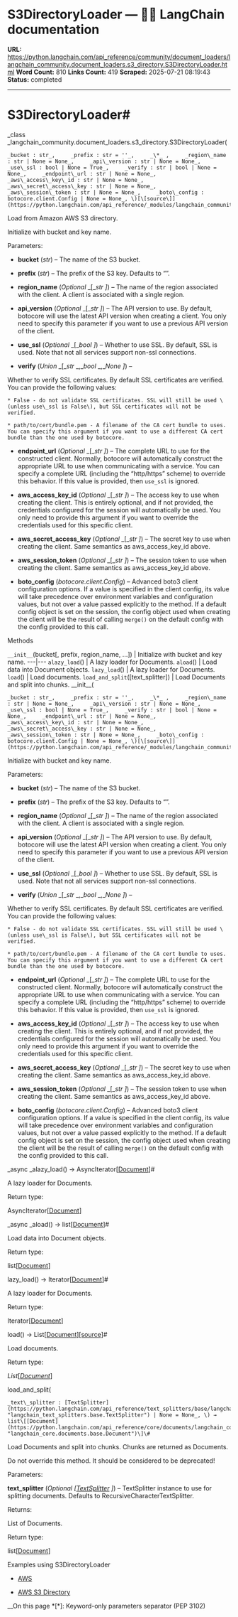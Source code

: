 # S3DirectoryLoader — 🦜🔗 LangChain  documentation

**URL:** https://python.langchain.com/api_reference/community/document_loaders/langchain_community.document_loaders.s3_directory.S3DirectoryLoader.html
**Word Count:** 810
**Links Count:** 419
**Scraped:** 2025-07-21 08:19:43
**Status:** completed

---

# S3DirectoryLoader\#

_class _langchain\_community.document\_loaders.s3\_directory.S3DirectoryLoader\(

    _bucket : str_,     _prefix : str = ''_,     _\*_ ,     _region\_name : str | None = None_,     _api\_version : str | None = None_,     _use\_ssl : bool | None = True_,     _verify : str | bool | None = None_,     _endpoint\_url : str | None = None_,     _aws\_access\_key\_id : str | None = None_,     _aws\_secret\_access\_key : str | None = None_,     _aws\_session\_token : str | None = None_,     _boto\_config : botocore.client.Config | None = None_, \)[\[source\]](https://python.langchain.com/api_reference/_modules/langchain_community/document_loaders/s3_directory.html#S3DirectoryLoader)\#     

Load from Amazon AWS S3 directory.

Initialize with bucket and key name.

Parameters:     

  * **bucket** \(_str_\) – The name of the S3 bucket.

  * **prefix** \(_str_\) – The prefix of the S3 key. Defaults to “”.

  * **region\_name** \(_Optional_ _\[__str_ _\]_\) – The name of the region associated with the client. A client is associated with a single region.

  * **api\_version** \(_Optional_ _\[__str_ _\]_\) – The API version to use. By default, botocore will use the latest API version when creating a client. You only need to specify this parameter if you want to use a previous API version of the client.

  * **use\_ssl** \(_Optional_ _\[__bool_ _\]_\) – Whether to use SSL. By default, SSL is used. Note that not all services support non-ssl connections.

  * **verify** \(_Union_ _\[__str_ _,__bool_ _,__None_ _\]_\) – 

Whether to verify SSL certificates. By default SSL certificates are verified. You can provide the following values:

    * False - do not validate SSL certificates. SSL will still be used \(unless use\_ssl is False\), but SSL certificates will not be verified.

    * path/to/cert/bundle.pem - A filename of the CA cert bundle to uses. You can specify this argument if you want to use a different CA cert bundle than the one used by botocore.

  * **endpoint\_url** \(_Optional_ _\[__str_ _\]_\) – The complete URL to use for the constructed client. Normally, botocore will automatically construct the appropriate URL to use when communicating with a service. You can specify a complete URL \(including the “http/https” scheme\) to override this behavior. If this value is provided, then `use_ssl` is ignored.

  * **aws\_access\_key\_id** \(_Optional_ _\[__str_ _\]_\) – The access key to use when creating the client. This is entirely optional, and if not provided, the credentials configured for the session will automatically be used. You only need to provide this argument if you want to override the credentials used for this specific client.

  * **aws\_secret\_access\_key** \(_Optional_ _\[__str_ _\]_\) – The secret key to use when creating the client. Same semantics as aws\_access\_key\_id above.

  * **aws\_session\_token** \(_Optional_ _\[__str_ _\]_\) – The session token to use when creating the client. Same semantics as aws\_access\_key\_id above.

  * **boto\_config** \(_botocore.client.Config_\) – Advanced boto3 client configuration options. If a value is specified in the client config, its value will take precedence over environment variables and configuration values, but not over a value passed explicitly to the method. If a default config object is set on the session, the config object used when creating the client will be the result of calling `merge()` on the default config with the config provided to this call.

Methods

`__init__`\(bucket\[, prefix, region\_name, ...\]\) | Initialize with bucket and key name.   ---|---   `alazy_load`\(\) | A lazy loader for Documents.   `aload`\(\) | Load data into Document objects.   `lazy_load`\(\) | A lazy loader for Documents.   `load`\(\) | Load documents.   `load_and_split`\(\[text\_splitter\]\) | Load Documents and split into chunks.      \_\_init\_\_\(

    _bucket : str_,     _prefix : str = ''_,     _\*_ ,     _region\_name : str | None = None_,     _api\_version : str | None = None_,     _use\_ssl : bool | None = True_,     _verify : str | bool | None = None_,     _endpoint\_url : str | None = None_,     _aws\_access\_key\_id : str | None = None_,     _aws\_secret\_access\_key : str | None = None_,     _aws\_session\_token : str | None = None_,     _boto\_config : botocore.client.Config | None = None_, \)[\[source\]](https://python.langchain.com/api_reference/_modules/langchain_community/document_loaders/s3_directory.html#S3DirectoryLoader.__init__)\#     

Initialize with bucket and key name.

Parameters:     

  * **bucket** \(_str_\) – The name of the S3 bucket.

  * **prefix** \(_str_\) – The prefix of the S3 key. Defaults to “”.

  * **region\_name** \(_Optional_ _\[__str_ _\]_\) – The name of the region associated with the client. A client is associated with a single region.

  * **api\_version** \(_Optional_ _\[__str_ _\]_\) – The API version to use. By default, botocore will use the latest API version when creating a client. You only need to specify this parameter if you want to use a previous API version of the client.

  * **use\_ssl** \(_Optional_ _\[__bool_ _\]_\) – Whether to use SSL. By default, SSL is used. Note that not all services support non-ssl connections.

  * **verify** \(_Union_ _\[__str_ _,__bool_ _,__None_ _\]_\) – 

Whether to verify SSL certificates. By default SSL certificates are verified. You can provide the following values:

    * False - do not validate SSL certificates. SSL will still be used \(unless use\_ssl is False\), but SSL certificates will not be verified.

    * path/to/cert/bundle.pem - A filename of the CA cert bundle to uses. You can specify this argument if you want to use a different CA cert bundle than the one used by botocore.

  * **endpoint\_url** \(_Optional_ _\[__str_ _\]_\) – The complete URL to use for the constructed client. Normally, botocore will automatically construct the appropriate URL to use when communicating with a service. You can specify a complete URL \(including the “http/https” scheme\) to override this behavior. If this value is provided, then `use_ssl` is ignored.

  * **aws\_access\_key\_id** \(_Optional_ _\[__str_ _\]_\) – The access key to use when creating the client. This is entirely optional, and if not provided, the credentials configured for the session will automatically be used. You only need to provide this argument if you want to override the credentials used for this specific client.

  * **aws\_secret\_access\_key** \(_Optional_ _\[__str_ _\]_\) – The secret key to use when creating the client. Same semantics as aws\_access\_key\_id above.

  * **aws\_session\_token** \(_Optional_ _\[__str_ _\]_\) – The session token to use when creating the client. Same semantics as aws\_access\_key\_id above.

  * **boto\_config** \(_botocore.client.Config_\) – Advanced boto3 client configuration options. If a value is specified in the client config, its value will take precedence over environment variables and configuration values, but not over a value passed explicitly to the method. If a default config object is set on the session, the config object used when creating the client will be the result of calling `merge()` on the default config with the config provided to this call.

_async _alazy\_load\(\) → AsyncIterator\[[Document](https://python.langchain.com/api_reference/core/documents/langchain_core.documents.base.Document.html#langchain_core.documents.base.Document "langchain_core.documents.base.Document")\]\#     

A lazy loader for Documents.

Return type:     

AsyncIterator\[[Document](https://python.langchain.com/api_reference/core/documents/langchain_core.documents.base.Document.html#langchain_core.documents.base.Document "langchain_core.documents.base.Document")\]

_async _aload\(\) → list\[[Document](https://python.langchain.com/api_reference/core/documents/langchain_core.documents.base.Document.html#langchain_core.documents.base.Document "langchain_core.documents.base.Document")\]\#     

Load data into Document objects.

Return type:     

list\[[Document](https://python.langchain.com/api_reference/core/documents/langchain_core.documents.base.Document.html#langchain_core.documents.base.Document "langchain_core.documents.base.Document")\]

lazy\_load\(\) → Iterator\[[Document](https://python.langchain.com/api_reference/core/documents/langchain_core.documents.base.Document.html#langchain_core.documents.base.Document "langchain_core.documents.base.Document")\]\#     

A lazy loader for Documents.

Return type:     

Iterator\[[Document](https://python.langchain.com/api_reference/core/documents/langchain_core.documents.base.Document.html#langchain_core.documents.base.Document "langchain_core.documents.base.Document")\]

load\(\) → List\[[Document](https://python.langchain.com/api_reference/core/documents/langchain_core.documents.base.Document.html#langchain_core.documents.base.Document "langchain_core.documents.base.Document")\][\[source\]](https://python.langchain.com/api_reference/_modules/langchain_community/document_loaders/s3_directory.html#S3DirectoryLoader.load)\#     

Load documents.

Return type:     

_List_\[[_Document_](https://python.langchain.com/api_reference/core/documents/langchain_core.documents.base.Document.html#langchain_core.documents.base.Document "langchain_core.documents.base.Document")\]

load\_and\_split\(

    _text\_splitter : [TextSplitter](https://python.langchain.com/api_reference/text_splitters/base/langchain_text_splitters.base.TextSplitter.html#langchain_text_splitters.base.TextSplitter "langchain_text_splitters.base.TextSplitter") | None = None_, \) → list\[[Document](https://python.langchain.com/api_reference/core/documents/langchain_core.documents.base.Document.html#langchain_core.documents.base.Document "langchain_core.documents.base.Document")\]\#     

Load Documents and split into chunks. Chunks are returned as Documents.

Do not override this method. It should be considered to be deprecated\!

Parameters:     

**text\_splitter** \(_Optional_ _\[_[_TextSplitter_](https://python.langchain.com/api_reference/text_splitters/base/langchain_text_splitters.base.TextSplitter.html#langchain_text_splitters.base.TextSplitter "langchain_text_splitters.base.TextSplitter") _\]_\) – TextSplitter instance to use for splitting documents. Defaults to RecursiveCharacterTextSplitter.

Returns:     

List of Documents.

Return type:     

list\[[Document](https://python.langchain.com/api_reference/core/documents/langchain_core.documents.base.Document.html#langchain_core.documents.base.Document "langchain_core.documents.base.Document")\]

Examples using S3DirectoryLoader

  * [AWS](https://python.langchain.com/docs/integrations/providers/aws/)

  * [AWS S3 Directory](https://python.langchain.com/docs/integrations/document_loaders/aws_s3_directory/)

__On this page   *[\*]: Keyword-only parameters separator (PEP 3102)